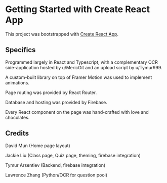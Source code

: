 # Getting Started with Create React App

This project was bootstrapped with [Create React App](https://github.com/facebook/create-react-app).

## Specifics

Programmed largely in React and Typescript, with a complementary OCR side-application hosted by u/MericGit and an upload script by u/Tymur999.

A custom-built library on top of Framer Motion was used to implement animations.

Page routing was provided by React Router.

Database and hosting was provided by Firebase.

Every React component on the page was hand-crafted with love and chocolates.

## Credits

David Mun (Home page layout)

Jackie Liu (Class page, Quiz page, theming, firebase integration)

Tymur Arsentiev (Backend, firebase integration)

Lawrence Zhang (Python/OCR for question pool)
